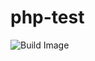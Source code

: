 # php-test

![Build Image](https://github.com/jinlicode/php-test/workflows/Build%20Image/badge.svg)
